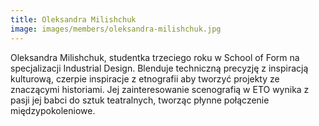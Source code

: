 ```yaml
---
title: Oleksandra Milishchuk
image: images/members/oleksandra-milishchuk.jpg
---
```

Oleksandra Milishchuk, studentka trzeciego roku w School of Form na specjalizacji Industrial Design. Blenduje techniczną precyzję z inspiracją kulturową, czerpie inspiracje z etnografii aby tworzyć projekty ze znaczącymi historiami. Jej zainteresowanie scenografią w ETO wynika z pasji jej babci do sztuk teatralnych, tworząc płynne połączenie międzypokoleniowe.
